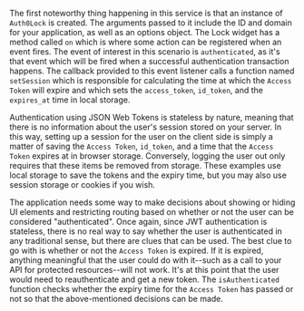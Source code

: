 The first noteworthy thing happening in this service is that an instance of `Auth0Lock` is created. The arguments passed to it include the ID and domain for your application, as well as an options object. The Lock widget has a method called `on` which is where some action can be registered when an event fires. The event of interest in this scenario is `authenticated`, as it's that event which will be fired when a successful authentication transaction happens. The callback provided to this event listener calls a function named `setSession` which is responsible for calculating the time at which the `Access Token` will expire and which sets the `access_token`, `id_token`, and the `expires_at` time in local storage.

Authentication using JSON Web Tokens is stateless by nature, meaning that there is no information about the user's session stored on your server. In this way, setting up a session for the user on the client side is simply a matter of saving the `Access Token`, `id_token`, and a time that the `Access Token` expires at in browser storage. Conversely, logging the user out only requires that these items be removed from storage. These examples use local storage to save the tokens and the expiry time, but you may also use session storage or cookies if you wish.

The application needs some way to make decisions about showing or hiding UI elements and restricting routing based on whether or not the user can be considered "authenticated". Once again, since JWT authentication is stateless, there is no real way to say whether the user is authenticated in any traditional sense, but there are clues that can be used. The best clue to go with is whether or not the `Access Token` is expired. If it is expired, anything meaningful that the user could do with it--such as a call to your API for protected resources--will not work. It's at this point that the user would need to reauthenticate and get a new token. The `isAuthenticated` function checks whether the expiry time for the `Access Token` has passed or not so that the above-mentioned decisions can be made.

